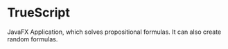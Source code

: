 # TrueScript

JavaFX Application, which solves propositional formulas. It can also create random formulas.
